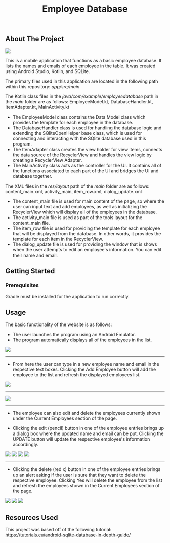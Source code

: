  <h1 align="center">Employee Database</h1>

 <br>

## About The Project

<img src = "screenshots/main_page.PNG">

This is a mobile application that functions as a basic employee database. It lists the names and emails of each employee in the table. It was created using Android Studio, Kotlin, and SQLite.

The primary files used in this application are located in the following path within this repository: <i>app/src/main</i>

The Kotlin class files in the <i>java/com/example/employeedatabase</i> path in the <i>main</i> folder are as follows: EmployeeModel.kt, DatabaseHandler.kt, ItemAdapter.kt, MainActivity.kt
* The EmployeeModel class contains the Data Model class which provides the template for each employee in the database.
* The DatabaseHandler class is used for handling the database logic and extending the SQliteOpenHelper base class, which is used for connecting and interacting with the SQlite database used in this program.
* The ItemAdapter class creates the view holder for view items, connects the data source of the RecyclerView and handles the view logic by creating a RecyclerView Adapter.
* The MainActivity class acts as the controller for the UI. It contains all of the functions associated to each part of the UI and bridges the UI and database together.

The XML files in the <i>res/layout</i> path of the <i>main</i> folder are as follows: content_main.xml, activity_main, item_row.xml, dialog_update.xml
* The content_main file is used for main content of the page, so where the user can input text and add employees, as well as initializing the RecyclerView which will display all of the employees in the database.
* The activity_main file is used as part of the tools layout for the content_main file.
* The item_row file is used for providing the template for each employee that will be displayed from the database. In other words, it provides the template for each item in the RecyclerView.
* The dialog_update file is used for providing the window that is shows when the user attempts to edit an employee's information. You can edit their name and email.

## Getting Started

### Prerequisites
Gradle must be installed for the application to run correctly. 

## Usage
The basic functionality of the website is as follows:

* The user launches the program using an Android Emulator.
* The program automatically displays all of the employees in the list.

<img src = "screenshots/main_page.PNG">

<hr>

* From here the user can type in a new employee name and email in the respective text boxes. Clicking the Add Employee button will add the employee to the list and refresh the displayed employees list.

<img src = "screenshots/add_employee1.PNG">
<hr>
<img src = "screenshots/add_employee2.PNG">

<hr>

* The employee can also edit and delete the employees currently shown under the Current Employees section of the page.

* Clicking the edit (pencil) button in one of the employee entries brings up a dialog box where the updated name and email can be put. Clicking the UPDATE button will update the respective employee's information accordingly.

<img src = "screenshots/edit_employee1.PNG">
<img src = "screenshots/edit_employee2.PNG">
<img src = "screenshots/edit_employee3.PNG">
<img src = "screenshots/edit_employee4.PNG">

<hr>

* Clicking the delete (red x) button in one of the employee entries brings up an alert asking if the user is sure that they want to delete the respective employee. Clicking Yes will delete the employee from the list and refresh the employees shown in the Current Employees section of the page.

<img src = "screenshots/delete_employee1.PNG">
<img src = "screenshots/delete_employee2.PNG">
<img src = "screenshots/delete_employee3.PNG">

<br>

## Resources Used

This project was based off of the following tutorial: https://tutorials.eu/android-sqlite-database-in-depth-guide/
